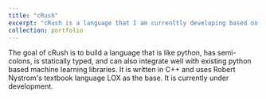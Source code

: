 ```yaml
---
title: "cRush"
excerpt: "cRush is a language that I am currenltly developing based on the textboook crafting interpreters <br/><img src="/images/crush.png" style="object-fit: cover; width: 300px; height: 200px; overflow: hidden;">"
collection: portfolio
---
```


The goal of cRush is to build a language that is like python, has semi-colons, is statically typed, and can also integrate well with existing python based machine learning libraries. It is written in C++ and uses Robert Nystrom's textbook language LOX as the base. It is currently under development. 
